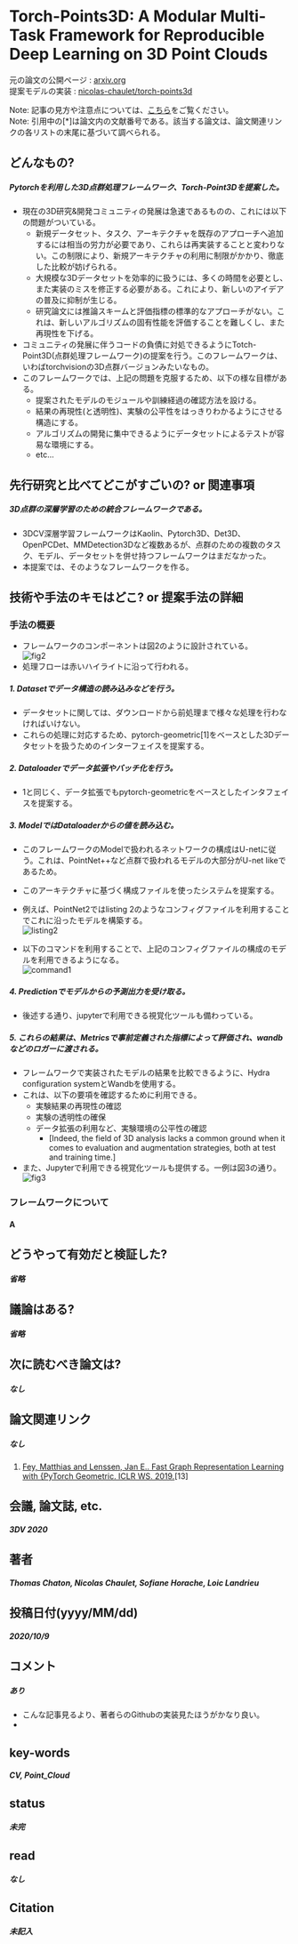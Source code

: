 # Torch-Points3D: A Modular Multi-Task Framework for Reproducible Deep Learning on 3D Point Clouds

元の論文の公開ページ : [arxiv.org](https://arxiv.org/abs/2010.04642)  
提案モデルの実装 : [nicolas-chaulet/torch-points3d](https://github.com/nicolas-chaulet/torch-points3d)  

Note: 記事の見方や注意点については、[こちら](/)をご覧ください。  
Note: 引用中の[*]は論文内の文献番号である。該当する論文は、論文関連リンクの各リストの末尾に基づいて調べられる。

## どんなもの?
##### Pytorchを利用した3D点群処理フレームワーク、Torch-Point3Dを提案した。
- 現在の3D研究&開発コミュニティの発展は急速であるものの、これには以下の問題がついている。
  - 新規データセット、タスク、アーキテクチャを既存のアプローチへ追加するには相当の労力が必要であり、これらは再実装することと変わりない。この制限により、新規アーキテクチャの利用に制限がかかり、徹底した比較が妨げられる。
  - 大規模な3Dデータセットを効率的に扱うには、多くの時間を必要とし、また実装のミスを修正する必要がある。これにより、新しいのアイデアの普及に抑制が生じる。
  - 研究論文には推論スキームと評価指標の標準的なアプローチがない。これは、新しいアルゴリズムの固有性能を評価することを難しくし、また再現性を下げる。
- コミュニティの発展に伴うコードの負債に対処できるようにTotch-Point3D(点群処理フレームワーク)の提案を行う。このフレームワークは、いわばtorchvisionの3D点群バージョンみたいなもの。
- このフレームワークでは、上記の問題を克服するため、以下の様な目標がある。
  - 提案されたモデルのモジュールや訓練経過の確認方法を設ける。
  - 結果の再現性(と透明性)、実験の公平性をはっきりわかるようにさせる構造にする。
  - アルゴリズムの開発に集中できるようにデータセットによるテストが容易な環境にする。
  - etc...


## 先行研究と比べてどこがすごいの? or 関連事項
##### 3D点群の深層学習のための統合フレームワークである。
- 3DCV深層学習フレームワークはKaolin、Pytorch3D、Det3D、OpenPCDet、MMDetection3Dなど複数あるが、点群のための複数のタスク、モデル、データセットを併せ持つフレームワークはまだなかった。
- 本提案では、そのようなフレームワークを作る。

## 技術や手法のキモはどこ? or 提案手法の詳細
### 手法の概要
- フレームワークのコンポーネントは図2のように設計されている。  
  ![fig2](img/TAMMFfRDLo3PC/fig2.png)
- 処理フローは赤いハイライトに沿って行われる。

##### 1. Datasetでデータ構造の読み込みなどを行う。
- データセットに関しては、ダウンロードから前処理まで様々な処理を行わなければいけない。
- これらの処理に対応するため、pytorch-geometric[1]をベースとした3Dデータセットを扱うためのインターフェイスを提案する。

##### 2. Dataloaderでデータ拡張やバッチ化を行う。
- 1と同じく、データ拡張でもpytorch-geometricをベースとしたインタフェイスを提案する。

##### 3. ModelではDataloaderからの値を読み込む。
- このフレームワークのModelで扱われるネットワークの構成はU-netに従う。これは、PointNet++など点群で扱われるモデルの大部分がU-net likeであるため。
- このアーキテクチャに基づく構成ファイルを使ったシステムを提案する。
- 例えば、PointNet2ではlisting 2のようなコンフィグファイルを利用することでこれに沿ったモデルを構築する。  
  ![listing2](img/TAMMFfRDLo3PC/listing2.png)

- 以下のコマンドを利用することで、上記のコンフィグファイルの構成のモデルを利用できるようになる。  
  ![command1](img/TAMMFfRDLo3PC/command1.png)

##### 4. Predictionでモデルからの予測出力を受け取る。
- 後述する通り、jupyterで利用できる視覚化ツールも備わっている。

##### 5. これらの結果は、Metricsで事前定義された指標によって評価され、wandbなどのロガーに渡される。
- フレームワークで実装されたモデルの結果を比較できるように、Hydra configuration systemとWandbを使用する。
- これは、以下の要項を確認するために利用できる。
  - 実験結果の再現性の確認
  - 実験の透明性の確保
  - データ拡張の利用など、実験環境の公平性の確認
    - [Indeed, the field of 3D analysis lacks a common ground when it comes to evaluation and augmentation strategies, both at test and training time.]
- また、Jupyterで利用できる視覚化ツールも提供する。一例は図3の通り。  
  ![fig3](img/TAMMFfRDLo3PC/fig3.png)

### フレームワークについて
#### A 

## どうやって有効だと検証した?
##### 省略

## 議論はある?
##### 省略

## 次に読むべき論文は?
##### なし

## 論文関連リンク
##### なし
1. [Fey, Matthias and Lenssen, Jan E.. Fast Graph Representation Learning with {PyTorch Geometric. ICLR WS. 2019.](https://github.com/rusty1s/pytorch_geometric)[13]

## 会議, 論文誌, etc.
##### 3DV 2020

## 著者
##### Thomas Chaton, Nicolas Chaulet, Sofiane Horache, Loic Landrieu

## 投稿日付(yyyy/MM/dd)
##### 2020/10/9

## コメント
##### あり
- こんな記事見るより、著者らのGithubの実装見たほうがかなり良い。
- 

## key-words
##### CV, Point_Cloud

## status
##### 未完

## read
##### なし

## Citation
##### 未記入
